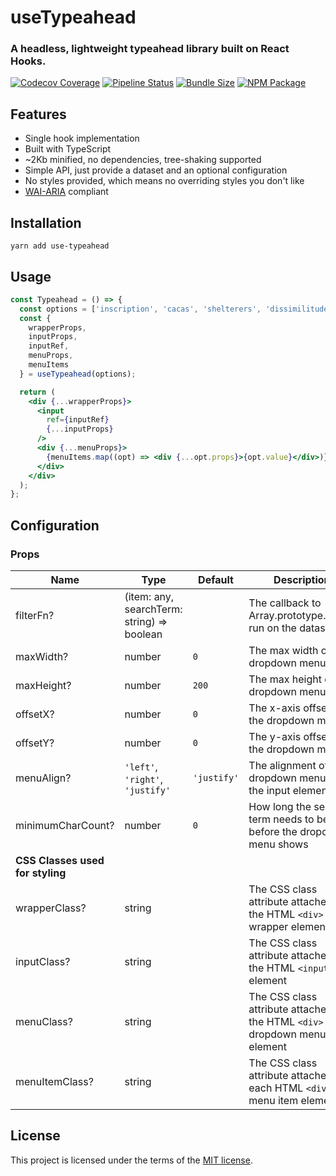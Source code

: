 # useTypeahead
### A headless, lightweight typeahead library built on React Hooks.

[![Codecov Coverage](https://img.shields.io/codecov/c/github/cooknc416/use-typeahead/develop.svg?style=flat-square)](https://codecov.io/gh/cooknc416/use-typeahead/)
[![Pipeline Status](https://img.shields.io/github/workflow/status/cooknc416/use-typeahead/CI?style=flat-square)](https://github.com/cooknc416/use-typeahead/actions?query=workflow%3ACI)
[![Bundle Size](https://img.shields.io/bundlephobia/min/use-typeahead?style=flat-square)](https://bundlephobia.com/result?p=use-typeahead@1.0.0)
[![NPM Package](https://img.shields.io/npm/v/use-typeahead?style=flat-square)](https://www.npmjs.com/package/use-typeahead)

## Features

- Single hook implementation
- Built with TypeScript
- ~2Kb minified, no dependencies, tree-shaking supported
- Simple API, just provide a dataset and an optional configuration
- No styles provided, which means no overriding styles you don't like
- [WAI-ARIA](https://www.w3.org/TR/wai-aria/) compliant

## Installation

```
yarn add use-typeahead
```

## Usage

``` jsx
const Typeahead = () => {
  const options = ['inscription', 'cacas', 'shelterers', 'dissimilitude', 'rustier', 'chervils', 'impossibly', 'ibuprofens', 'forechecker', 'misconceiving'];
  const {
    wrapperProps,
    inputProps,
    inputRef,
    menuProps,
    menuItems
  } = useTypeahead(options);

  return (
    <div {...wrapperProps}>
      <input
        ref={inputRef}
        {...inputProps}
      />
      <div {...menuProps}>
        {menuItems.map((opt) => <div {...opt.props}>{opt.value}</div>)}
      </div>
    </div>
  );
};
```

## Configuration

### Props
Name | Type | Default | Description
-----|------|---------|------------
filterFn? | (item: any, searchTerm: string) => boolean |  | The callback to Array.prototype.filter() run on the dataset
maxWidth? | number | `0` | The max width of the dropdown menu
maxHeight? | number | `200` | The max height of the dropdown menu
offsetX? | number | `0` | The x-axis offset of the dropdown menu
offsetY? | number | `0` | The y-axis offset of the dropdown menu
menuAlign? | `'left'`, `'right'`, `'justify'` | `'justify'`  | The alignment of the dropdown menu to the input element
minimumCharCount? | number | `0` | How long the search term needs to be before the dropdown menu shows
**CSS Classes used for styling** |
wrapperClass? | string |   | The CSS class attribute attached to the HTML `<div>` wrapper element
inputClass? | string |   | The CSS class attribute attached to the HTML `<input>` element
menuClass? | string |   | The CSS class attribute attached to the HTML `<div>` dropdown menu element
menuItemClass? | string |   | The CSS class attribute attached to each HTML `<div>` menu item element


## License
This project is licensed under the terms of the [MIT license](/LICENSE).